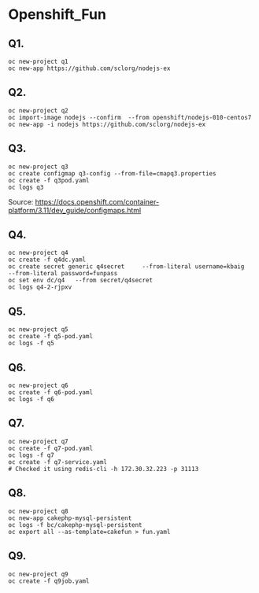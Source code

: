 # Openshift_Fun

## Q1. 
```
oc new-project q1
oc new-app https://github.com/sclorg/nodejs-ex
```

## Q2.
```
oc new-project q2
oc import-image nodejs --confirm  --from openshift/nodejs-010-centos7
oc new-app -i nodejs https://github.com/sclorg/nodejs-ex
```

## Q3.
```
oc new-project q3
oc create configmap q3-config --from-file=cmapq3.properties
oc create -f q3pod.yaml
oc logs q3
```

Source: https://docs.openshift.com/container-platform/3.11/dev_guide/configmaps.html

## Q4.

```
oc new-project q4
oc create -f q4dc.yaml
oc create secret generic q4secret     --from-literal username=kbaig     --from-literal password=funpass
oc set env dc/q4   --from secret/q4secret
oc logs q4-2-rjpxv
```

## Q5.

```
oc new-project q5
oc create -f q5-pod.yaml
oc logs -f q5
```

## Q6.

```
oc new-project q6
oc create -f q6-pod.yaml
oc logs -f q6
```

## Q7.

```
oc new-project q7
oc create -f q7-pod.yaml
oc logs -f q7
oc create -f q7-service.yaml
# Checked it using redis-cli -h 172.30.32.223 -p 31113 
```

## Q8.

```
oc new-project q8
oc new-app cakephp-mysql-persistent
oc logs -f bc/cakephp-mysql-persistent
oc export all --as-template=cakefun > fun.yaml
```

## Q9.

```
oc new-project q9
oc create -f q9job.yaml
```
